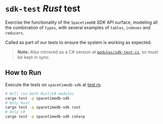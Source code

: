 # `sdk-test` *Rust* test

Exercise the functionality of the `SpacetimeDB` *SDK* API surface, modeling all the combination
of `types`, with several examples of `tables`, `indexes` and `reducers`.

Called as part of our tests to ensure the system is working as expected.

> **Note:** Also mirrored as a C# version at [`modules/sdk-test-cs`](../sdk-test-cs/), so must be kept in sync.

## How to Run

Execute the tests on `spacetimedb-sdk` at [test.rs](../../sdks/rust/tests/test.rs):

```bash
# Will run both Rust/C# modules
cargo test -p spacetimedb-sdk
# Only Rust
cargo test -p spacetimedb-sdk rust
# Only C#
cargo test -p spacetimedb-sdk csharp
```
